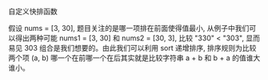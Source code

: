 #

自定义快排函数

假设 nums = [3, 30], 题目关注的是哪一项排在前面使得值最小, 从例子中我们可以得出两种可能 nums1 = [3, 30] 和 nums2 = [30, 3], 比较 "330" < "303", 显而易见 303 组合是我们想要的。由此我们可以利用 sort 递增排序, 排序规则为比较两个项 (a, b) 哪一个在前哪一个在后其实就是比较字符串 a + b 和 b + a 的值谁大谁小。
